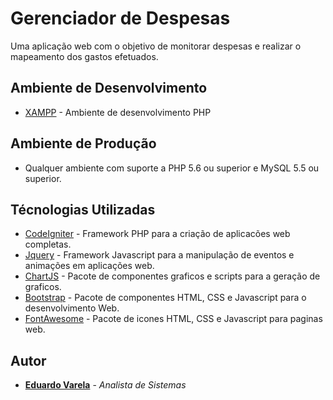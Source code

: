 # Gerenciador de Despesas

Uma aplicação web com o objetivo de monitorar despesas e realizar o mapeamento dos gastos efetuados.

## Ambiente de Desenvolvimento

* [XAMPP](https://www.apachefriends.org/pt_br/index.html) -  Ambiente de desenvolvimento PHP 

## Ambiente de Produção

* Qualquer ambiente com suporte a PHP 5.6 ou superior e MySQL 5.5 ou superior.

## Técnologias Utilizadas

* [CodeIgniter](https://www.codeigniter.com/) - Framework PHP para a criação de aplicacões web completas.
* [Jquery](https://jquery.com/) - Framework Javascript para a manipulação de eventos e animações em aplicações web.
* [ChartJS](http://www.chartjs.org/) - Pacote de componentes graficos e scripts para a geração de graficos.  
* [Bootstrap](http://getbootstrap.com/) - Pacote de componentes HTML, CSS e Javascript para o desenvolvimento Web.
* [FontAwesome](http://fontawesome.io/) - Pacote de icones HTML, CSS e Javascript para paginas web.

## Autor

* **[Eduardo Varela](https://github.com/eduvarela)** - *Analista de Sistemas*
